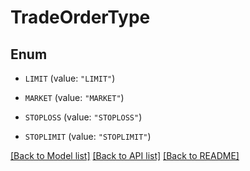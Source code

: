# TradeOrderType

## Enum


* `LIMIT` (value: `"LIMIT"`)

* `MARKET` (value: `"MARKET"`)

* `STOPLOSS` (value: `"STOPLOSS"`)

* `STOPLIMIT` (value: `"STOPLIMIT"`)


[[Back to Model list]](../README.md#documentation-for-models) [[Back to API list]](../README.md#documentation-for-api-endpoints) [[Back to README]](../README.md)


